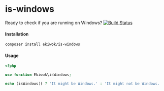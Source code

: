 # is-windows

Ready to check if you are running on Windows? [![Build Status](https://travis-ci.org/ekiwok/is-windows.svg?branch=master)](https://travis-ci.org/ekiwok/is-windows)

#### Installation

```bash
composer install ekiwok/is-windows
```

#### Usage

```php
<?php

use function Ekiwok\isWindows;

echo (isWindows() ? 'It might be Windows.' : 'It might not be Windows.') . PHP_EOL;
```
